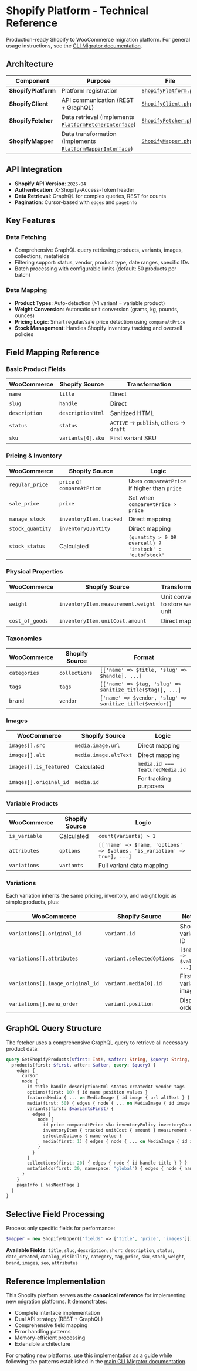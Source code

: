 # Shopify Platform - Technical Reference

Production-ready Shopify to WooCommerce migration platform. For general usage instructions, see the [CLI Migrator documentation](https://github.com/woocommerce/woocommerce/blob/trunk/plugins/woocommerce/src/Internal/CLI/Migrator/README.md).

## Architecture

| Component | Purpose | File |
|-----------|---------|------|
| **ShopifyPlatform** | Platform registration | [`ShopifyPlatform.php`](https://github.com/woocommerce/woocommerce/blob/trunk/plugins/woocommerce/src/Internal/CLI/Migrator/Platforms/Shopify/ShopifyPlatform.php) |
| **ShopifyClient** | API communication (REST + GraphQL) | [`ShopifyClient.php`](https://github.com/woocommerce/woocommerce/blob/trunk/plugins/woocommerce/src/Internal/CLI/Migrator/Platforms/Shopify/ShopifyClient.php) |
| **ShopifyFetcher** | Data retrieval (implements [`PlatformFetcherInterface`](https://github.com/woocommerce/woocommerce/blob/trunk/plugins/woocommerce/src/Internal/CLI/Migrator/Interfaces/PlatformFetcherInterface.php)) | [`ShopifyFetcher.php`](https://github.com/woocommerce/woocommerce/blob/trunk/plugins/woocommerce/src/Internal/CLI/Migrator/Platforms/Shopify/ShopifyFetcher.php) |
| **ShopifyMapper** | Data transformation (implements [`PlatformMapperInterface`](https://github.com/woocommerce/woocommerce/blob/trunk/plugins/woocommerce/src/Internal/CLI/Migrator/Interfaces/PlatformMapperInterface.php)) | [`ShopifyMapper.php`](https://github.com/woocommerce/woocommerce/blob/trunk/plugins/woocommerce/src/Internal/CLI/Migrator/Platforms/Shopify/ShopifyMapper.php) |

## API Integration

- **Shopify API Version**: `2025-04`
- **Authentication**: X-Shopify-Access-Token header
- **Data Retrieval**: GraphQL for complex queries, REST for counts
- **Pagination**: Cursor-based with `edges` and `pageInfo`

## Key Features

### Data Fetching

- Comprehensive GraphQL query retrieving products, variants, images, collections, metafields
- Filtering support: status, vendor, product type, date ranges, specific IDs
- Batch processing with configurable limits (default: 50 products per batch)

### Data Mapping

- **Product Types**: Auto-detection (>1 variant = variable product)
- **Weight Conversion**: Automatic unit conversion (grams, kg, pounds, ounces)
- **Pricing Logic**: Smart regular/sale price detection using `compareAtPrice`
- **Stock Management**: Handles Shopify inventory tracking and oversell policies

## Field Mapping Reference

### Basic Product Fields

| WooCommerce | Shopify Source | Transformation |
|-------------|----------------|----------------|
| `name` | `title` | Direct |
| `slug` | `handle` | Direct |
| `description` | `descriptionHtml` | Sanitized HTML |
| `status` | `status` | `ACTIVE` → `publish`, others → `draft` |
| `sku` | `variants[0].sku` | First variant SKU |

### Pricing & Inventory

| WooCommerce | Shopify Source | Logic |
|-------------|----------------|-------|
| `regular_price` | `price` or `compareAtPrice` | Uses `compareAtPrice` if higher than `price` |
| `sale_price` | `price` | Set when `compareAtPrice > price` |
| `manage_stock` | `inventoryItem.tracked` | Direct mapping |
| `stock_quantity` | `inventoryQuantity` | Direct mapping |
| `stock_status` | Calculated | `(quantity > 0 OR oversell) ? 'instock' : 'outofstock'` |

### Physical Properties

| WooCommerce | Shopify Source | Transformation |
|-------------|----------------|----------------|
| `weight` | `inventoryItem.measurement.weight` | Unit conversion to store weight unit |
| `cost_of_goods` | `inventoryItem.unitCost.amount` | Direct mapping |

### Taxonomies

| WooCommerce | Shopify Source | Format |
|-------------|----------------|--------|
| `categories` | `collections` | `[['name' => $title, 'slug' => $handle], ...]` |
| `tags` | `tags` | `[['name' => $tag, 'slug' => sanitize_title($tag)], ...]` |
| `brand` | `vendor` | `['name' => $vendor, 'slug' => sanitize_title($vendor)]` |

### Images

| WooCommerce | Shopify Source | Logic |
|-------------|----------------|-------|
| `images[].src` | `media.image.url` | Direct mapping |
| `images[].alt` | `media.image.altText` | Direct mapping |
| `images[].is_featured` | Calculated | `media.id === featuredMedia.id` |
| `images[].original_id` | `media.id` | For tracking purposes |

### Variable Products

| WooCommerce | Shopify Source | Logic |
|-------------|----------------|-------|
| `is_variable` | Calculated | `count(variants) > 1` |
| `attributes` | `options` | `[['name' => $name, 'options' => $values, 'is_variation' => true], ...]` |
| `variations` | `variants` | Full variant data mapping |

### Variations

Each variation inherits the same pricing, inventory, and weight logic as simple products, plus:

| WooCommerce | Shopify Source | Notes |
|-------------|----------------|-------|
| `variations[].original_id` | `variant.id` | Shopify variant ID |
| `variations[].attributes` | `variant.selectedOptions` | `[$name => $value, ...]` |
| `variations[].image_original_id` | `variant.media[0].id` | First variant image |
| `variations[].menu_order` | `variant.position` | Display order |

## GraphQL Query Structure

The fetcher uses a comprehensive GraphQL query to retrieve all necessary product data:

```graphql
query GetShopifyProducts($first: Int!, $after: String, $query: String, $variantsFirst: Int = 100) {
  products(first: $first, after: $after, query: $query) {
    edges {
      cursor
      node {
        id title handle descriptionHtml status createdAt vendor tags
        options(first: 10) { id name position values }
        featuredMedia { ... on MediaImage { id image { url altText } } }
        media(first: 50) { edges { node { ... on MediaImage { id image { url altText } } } } }
        variants(first: $variantsFirst) {
          edges {
            node {
              id price compareAtPrice sku inventoryPolicy inventoryQuantity
              inventoryItem { tracked unitCost { amount } measurement { weight { value unit } } }
              selectedOptions { name value }
              media(first: 1) { edges { node { ... on MediaImage { id image { url altText } } } } }
            }
          }
        }
        collections(first: 20) { edges { node { id handle title } } }
        metafields(first: 20, namespace: "global") { edges { node { namespace key value } } }
      }
    }
    pageInfo { hasNextPage }
  }
}
```

## Selective Field Processing

Process only specific fields for performance:

```php
$mapper = new ShopifyMapper(['fields' => ['title', 'price', 'images']]);
```

**Available Fields**: `title`, `slug`, `description`, `short_description`, `status`, `date_created`, `catalog_visibility`, `category`, `tag`, `price`, `sku`, `stock`, `weight`, `brand`, `images`, `seo`, `attributes`

## Reference Implementation

This Shopify platform serves as the **canonical reference** for implementing new migration platforms. It demonstrates:

- Complete interface implementation
- Dual API strategy (REST + GraphQL)
- Comprehensive field mapping
- Error handling patterns
- Memory-efficient processing
- Extensible architecture

For creating new platforms, use this implementation as a guide while following the patterns established in the [main CLI Migrator documentation](https://github.com/woocommerce/woocommerce/blob/trunk/plugins/woocommerce/src/Internal/CLI/Migrator/README.md).
